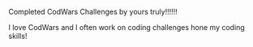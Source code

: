 Completed CodWars Challenges by yours truly!!!!!!

I love CodWars and I often work on coding challenges hone my coding skills! 
